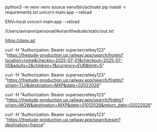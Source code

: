 python3 -m venv venv
source venv/bin/activate
pip install -r requirements.txt
uvicorn main:app --reload

ENV=local uvicorn main:app --reload


/Users/aviranm/personal/Aviran/thedude/static/out.txt

https://dspy.ai/


curl -H "Authorization: Bearer supersecretkey123" \
"https://thedude-production.up.railway.app/search/hotels?location=rome&checkin=2025-07-01&checkout=2025-07-05&adults=2&children=1&currency=EUR&limit=5"

curl -H "Authorization: Bearer supersecretkey123" \
"https://thedude-production.up.railway.app/search/flights?origin=TLV&destination=MXP&date=02022026"

curl -H "Authorization: Bearer supersecretkey123" \
"https://thedude-production.up.railway.app/search/flights?origin=MOW&destination=MXP&date=01012026&return_date=02022026"

curl -H "Authorization: Bearer supersecretkey123" \
"https://thedude-production.up.railway.app/search/esim?destination=france"